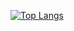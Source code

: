 [![Top Langs](https://github-readme-stats.vercel.app/api/top-langs/?username=attuku)](https://github.com/anuraghazra/github-readme-stats)
